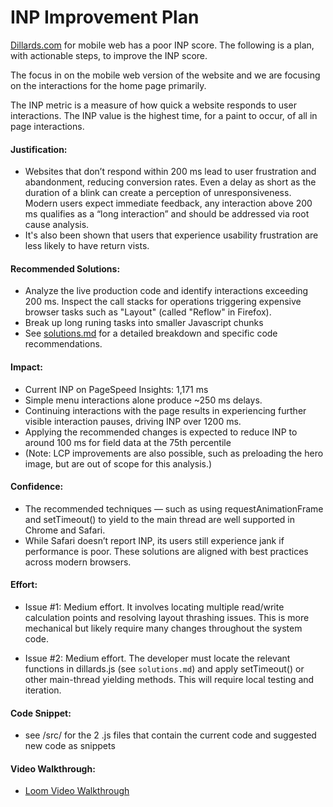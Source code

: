 # INP Improvement Plan

[Dillards.com](https://www.dillards.com) for mobile web has a poor INP score.  The following is a plan, with actionable steps, to improve the INP score.

The focus in on the mobile web version of the website and we are focusing on the interactions for the home page primarily.

The INP metric is a measure of how quick a website responds to user interactions.  The INP value is the highest time, for a paint to occur, of all in page interactions.

  
#### Justification:
- Websites that don’t respond within 200 ms lead to user frustration and abandonment, reducing conversion rates. Even a delay as short as the duration of a blink can create a perception of unresponsiveness. Modern users expect immediate feedback, any interaction above 200 ms qualifies as a “long interaction” and should be addressed via root cause analysis.
- It's also been shown that users that experience usability frustration are less likely to have return vists.

#### Recommended Solutions:
- Analyze the live production code and identify interactions exceeding 200 ms. Inspect the call stacks for operations triggering expensive browser tasks such as "Layout" (called "Reflow" in Firefox).
- Break up long runing tasks into smaller Javascript chunks
- See [solutions.md](./Solution.md) for a detailed breakdown and specific code recommendations.


#### Impact:

- Current INP on PageSpeed Insights: 1,171 ms
- Simple menu interactions alone produce ~250 ms delays.
- Continuing interactions with the page results in experiencing further visible interaction pauses, driving INP over 1200 ms.
- Applying the recommended changes is expected to reduce INP to around 100 ms for field data at the 75th percentile
- (Note: LCP improvements are also possible, such as preloading the hero image, but are out of scope for this analysis.)


#### Confidence:

- The recommended techniques — such as using requestAnimationFrame and setTimeout() to yield to the main thread are well supported in Chrome and Safari.
- While Safari doesn’t report INP, its users still experience jank if performance is poor. These solutions are aligned with best practices across modern browsers.

#### Effort:
- Issue #1: Medium effort. It involves locating multiple read/write calculation points and resolving layout thrashing issues. This is more mechanical but likely require many changes throughout the system code.

- Issue #2: Medium effort. The developer must locate the relevant functions in dillards.js (see `solutions.md`) and apply setTimeout() or other main-thread yielding methods. This will require local testing and iteration.

#### Code Snippet:
- see /src/ for the 2 .js files that contain the current code and suggested new code as snippets

#### Video Walkthrough:
- [Loom Video Walkthrough](https://www.loom.com/share/8b3ec5f21db74216b9bba2c94e638353?sid=ef8e356a-eb6d-44ac-bdac-25b211943424)

